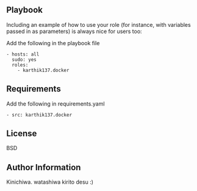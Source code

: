 
Playbook
----------------

Including an example of how to use your role (for instance, with variables passed in as parameters) is always nice for users too:

Add the following in the playbook file

```
- hosts: all
  sudo: yes
  roles:
    - karthik137.docker
```


Requirements
------------

Add the following in requirements.yaml

```
- src: karthik137.docker

```

License
-------

BSD

Author Information
------------------

Kinichiwa. watashiwa kirito desu :) 
